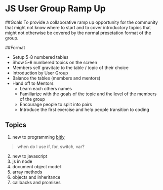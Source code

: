# JS User Group Ramp Up

##Goals
To provide a collaborative ramp up opportunity for the community that might not know where to start and to cover introductory topics that might not otherwise be covered by the normal presetation format of the group.  

##Format
- Setup 5-8 numbered tables
- Show 5-8 numbered topics on the screen
- Members self gravitate to the table / topic of their choice
- Introduction by User Group 
- Balance the tables (members and mentors)
- Hand off to Mentors
	- Learn each others names
	- Familiarize with the goals of the topic and the level of the members of the group
	- Encourage people to split into pairs 
	- Introduce the first exercise and help people transition to coding

## Topics
1. new to programming [bitly](topics/new-to-programming.md)
> when do I use if, for, switch, var?
2. new to javascript
3. js in node 
4. document object model
5. array methods
6. objects and inheritance
7. callbacks and promises
